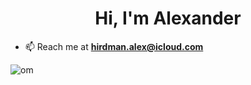 <h1 align="center">Hi, I'm Alexander</h1>

- 📫 Reach me at **hirdman.alex@icloud.com**

<img src="https://images-na.ssl-images-amazon.com/images/I/512HepriqkL.jpg" alt="om" />

